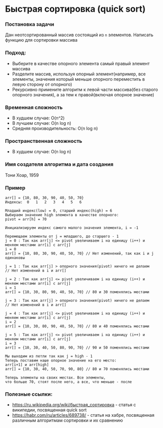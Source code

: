 # Быстрая сортировка (quick sort)

### Постановка задачи

Дан неотсортированный массив состоящий из `n` элементов. Написать функцию для сортировки массива

### Подход:

- Выберите в качестве опорного элемента самый правый элемент массива
- Разделите массив, используя опорный элемент(например, все элементы, значения который меньше опорного переместить в левую сторону от опорного)
- Рекурсивно примените алгоритм к левой части массива(без старого опорного значения), а за тем к правой(включая опорное значение)

### Временная сложность

- В худшем случае: O(n^2)
- В лучшем случае: O(n log n)
- Средняя производительность: O(n log n)

### Пространственная сложность

- В худшем случае: O(n log n)

### Имя создателя алгоритма и дата создания

Тони Хоар, 1959

### Пример

```
arr[] = {10, 80, 30, 90, 40, 50, 70}
Индексы:  0   1   2   3   4   5   6

Младший индекс(low) = 0, старший индекс(high) = 6
Выбираем значение high элемента в качестве опорного:
pivot = arr[h] = 70

Инициализируем индекс самого малого значения элемента, i = -1

Перемещаем элементы от j = младшего, до старшего - 1
j = 0 : Так как arr[j] <= pivot увеличиваем i на единицу (i++) и меняем местами arr[i] с arr[j]
i = 0
arr[] = {10, 80, 30, 90, 40, 50, 70} // Нет изменений, так как i и j одинаковы

j = 1 : Так как arr[j] > опорного значения(pivot) ничего не делаем
// Нет изменений в i и arr[]

j = 2 : Так как arr[j] <= pivot увеличиваем i на единицу (i++) и меняем местами arr[i] с arr[j]
i = 1
arr[] = {10, 30, 80, 90, 40, 50, 70} // 80 и 30 поменялись местами

j = 3 : Так как arr[j] > опорного значения(pivot) ничего не делаем
// Нет изменений в i и arr[]

j = 4 : Так как arr[j] <= pivot увеличиваем i на единицу (i++) и меняем местами arr[i] с arr[j]
i = 2
arr[] = {10, 30, 80, 90, 40, 50, 70} // 80 и 40 поменялись местами

j = 5 : Так как arr[j] <= pivot увеличиваем i на единицу (i++) и меняем местами arr[i] с arr[j]
i = 3
arr[] = {10, 30, 40, 50, 80, 90, 70} // 90 и 50 поменялись местами

Мы выходим из петли так как j = high - 1
Теперь поставим наше опорное значение на его место:
arr[i+1] и arr[high]
arr[] = {10, 30, 40, 50, 70, 90, 80} // 80 и 70 поменялись местами

Теперь элементы на своих местах. Все элементы, 
что больше 70, стоят после него, а все, что меньше - после
```
### Полезные ссылки:
- https://ru.wikipedia.org/wiki/быстрая_сортировка - статья с википедии, посвященная quick sort
- https://habr.com/ru/articles/689738/ - статья на хабре, посвященная различным алгоритмам сортировки и их сравнению
